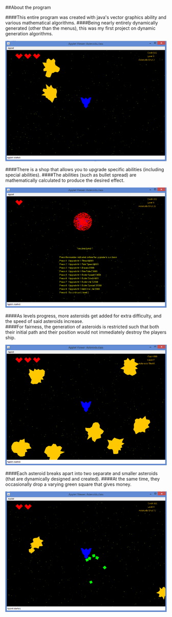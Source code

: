 ##About the program

####This entire program was created with java's vector graphics ability and various mathematical algorithms.
####Being nearly entirely dynamically generated (other than the menus), this was my first project on dynamic generation algorithms.
 

![Alt text](/screens/Main.jpg "Title")


####There is a shop that allows you to upgrade specific abilities (including special abilities).
####The abilities (such as bullet spread) are mathematically calculated to produce the desired effect.

![Alt text](/screens/shop.png "Title")


####As levels progress, more asteroids get added for extra difficulty, and the speed of said asteroids increase.</br>
####For fairness, the generation of asteroids is restricted such that both their initial path and their position would not immediately destroy the players ship.


![Alt text](/screens/level7.png "Title")


####Each asteroid breaks apart into two separate and smaller asteroids (that are dynamically designed and created).
####At the same time, they occasionally drop a varying green square that gives money.


![Alt text](/screens/asteroidsBreak.png "Title")
